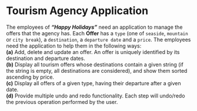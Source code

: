 # Tourism Agency Application

The employees of ***“Happy Holidays”*** need an application to manage the offers that the agency has. Each **Offer** has a `type` (one of `seaside`, `mountain` or `city break`), a `destination`, a `departure date` and a `price`. The employees need the application to help them in the following ways:\
**(a)** Add, delete and update an offer. An offer is uniquely identified by its destination and departure dates.\
**(b)** Display all tourism offers whose destinations contain a given string (if the string is empty, all destinations are considered), and show them sorted ascending by price.\
**(c)** Display all offers of a given type, having their departure after a given date.\
**(d)** Provide multiple undo and redo functionality. Each step will undo/redo the previous operation performed by the user.

